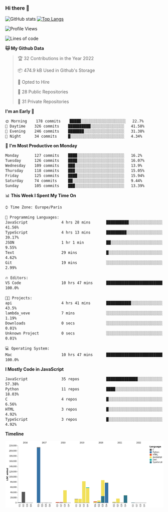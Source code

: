 ### Hi there 👋


![GitHub stats](https://github-readme-stats.vercel.app/api?username=eastkap&theme=dark&show_icons=true&count_private=true)
[![Top Langs](https://github-readme-stats.vercel.app/api/top-langs/?username=eastkap&layout=compact)](https://github.com/anuraghazra/github-readme-stats)



<!--START_SECTION:waka-->
![Profile Views](http://img.shields.io/badge/Profile%20Views-19-blue)

![Lines of code](https://img.shields.io/badge/From%20Hello%20World%20I%27ve%20Written-710926%20lines%20of%20code-blue)

**🐱 My Github Data** 

> 🏆 32 Contributions in the Year 2022
 > 
> 📦 474.9 kB Used in Github's Storage 
 > 
> 💼 Opted to Hire
 > 
> 📜 28 Public Repositories 
 > 
> 🔑 31 Private Repositories  
 > 
**I'm an Early 🐤** 

```text
🌞 Morning    178 commits    █████░░░░░░░░░░░░░░░░░░░░   22.7% 
🌆 Daytime    326 commits    ██████████░░░░░░░░░░░░░░░   41.58% 
🌃 Evening    246 commits    ███████░░░░░░░░░░░░░░░░░░   31.38% 
🌙 Night      34 commits     █░░░░░░░░░░░░░░░░░░░░░░░░   4.34%

```
📅 **I'm Most Productive on Monday** 

```text
Monday       127 commits    ████░░░░░░░░░░░░░░░░░░░░░   16.2% 
Tuesday      126 commits    ████░░░░░░░░░░░░░░░░░░░░░   16.07% 
Wednesday    109 commits    ███░░░░░░░░░░░░░░░░░░░░░░   13.9% 
Thursday     118 commits    ███░░░░░░░░░░░░░░░░░░░░░░   15.05% 
Friday       125 commits    ████░░░░░░░░░░░░░░░░░░░░░   15.94% 
Saturday     74 commits     ██░░░░░░░░░░░░░░░░░░░░░░░   9.44% 
Sunday       105 commits    ███░░░░░░░░░░░░░░░░░░░░░░   13.39%

```


📊 **This Week I Spent My Time On** 

```text
⌚︎ Time Zone: Europe/Paris

💬 Programming Languages: 
JavaScript               4 hrs 28 mins       ██████████░░░░░░░░░░░░░░░   41.56% 
TypeScript               4 hrs 13 mins       █████████░░░░░░░░░░░░░░░░   39.17% 
JSON                     1 hr 1 min          ██░░░░░░░░░░░░░░░░░░░░░░░   9.55% 
Text                     29 mins             █░░░░░░░░░░░░░░░░░░░░░░░░   4.62% 
Git                      19 mins             ░░░░░░░░░░░░░░░░░░░░░░░░░   2.99%

🔥 Editors: 
VS Code                  10 hrs 47 mins      █████████████████████████   100.0%

🐱‍💻 Projects: 
api                      4 hrs 41 mins       ███████████░░░░░░░░░░░░░░   43.5% 
lambda_veve              7 mins              ░░░░░░░░░░░░░░░░░░░░░░░░░   1.19% 
Downloads                0 secs              ░░░░░░░░░░░░░░░░░░░░░░░░░   0.01% 
Unknown Project          0 secs              ░░░░░░░░░░░░░░░░░░░░░░░░░   0.01%

💻 Operating System: 
Mac                      10 hrs 47 mins      █████████████████████████   100.0%

```

**I Mostly Code in JavaScript** 

```text
JavaScript               35 repos            ██████████████░░░░░░░░░░░   57.38% 
Python                   11 repos            ████░░░░░░░░░░░░░░░░░░░░░   18.03% 
C                        4 repos             █░░░░░░░░░░░░░░░░░░░░░░░░   6.56% 
HTML                     3 repos             █░░░░░░░░░░░░░░░░░░░░░░░░   4.92% 
TypeScript               3 repos             █░░░░░░░░░░░░░░░░░░░░░░░░   4.92%

```


**Timeline**

![Chart not found](https://raw.githubusercontent.com/Eastkap/Eastkap/main/charts/bar_graph.png) 


<!--END_SECTION:waka-->

<!--
**Eastkap/eastkap** is a ✨ _special_ ✨ repository because its `README.md` (this file) appears on your GitHub profile.

Here are some ideas to get you started:

- 🔭 I’m currently working on ...
- 🌱 I’m currently learning ...
- 👯 I’m looking to collaborate on ...
- 🤔 I’m looking for help with ...
- 💬 Ask me about ...
- 📫 How to reach me: ...
- 😄 Pronouns: ...
- ⚡ Fun fact: ...
-->
